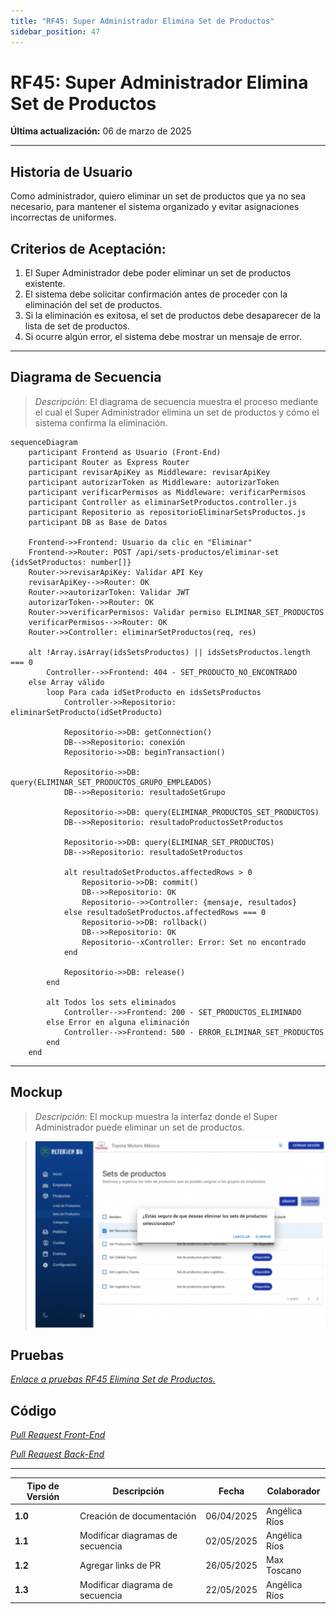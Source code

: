 ```yaml
---
title: "RF45: Super Administrador Elimina Set de Productos"
sidebar_position: 47
---
```


# RF45: Super Administrador Elimina Set de Productos

**Última actualización:** 06 de marzo de 2025

---

## Historia de Usuario

Como administrador, quiero eliminar un set de productos que ya no sea necesario, para mantener el sistema organizado y evitar asignaciones incorrectas de uniformes.

## **Criterios de Aceptación:**

1. El Super Administrador debe poder eliminar un set de productos existente.
2. El sistema debe solicitar confirmación antes de proceder con la eliminación del set de productos.
3. Si la eliminación es exitosa, el set de productos debe desaparecer de la lista de set de productos.
4. Si ocurre algún error, el sistema debe mostrar un mensaje de error.

---

## **Diagrama de Secuencia**

> _Descripción_: El diagrama de secuencia muestra el proceso mediante el cual el Super Administrador elimina un set de productos y cómo el sistema confirma la eliminación.

```mermaid
sequenceDiagram
    participant Frontend as Usuario (Front-End)
    participant Router as Express Router
    participant revisarApiKey as Middleware: revisarApiKey
    participant autorizarToken as Middleware: autorizarToken
    participant verificarPermisos as Middleware: verificarPermisos
    participant Controller as eliminarSetProductos.controller.js
    participant Repositorio as repositorioEliminarSetsProductos.js
    participant DB as Base de Datos

    Frontend->>Frontend: Usuario da clic en "Eliminar"
    Frontend->>Router: POST /api/sets-productos/eliminar-set {idsSetProductos: number[]}
    Router->>revisarApiKey: Validar API Key
    revisarApiKey-->>Router: OK
    Router->>autorizarToken: Validar JWT
    autorizarToken-->>Router: OK
    Router->>verificarPermisos: Validar permiso ELIMINAR_SET_PRODUCTOS
    verificarPermisos-->>Router: OK
    Router->>Controller: eliminarSetProductos(req, res)

    alt !Array.isArray(idsSetsProductos) || idsSetsProductos.length === 0
        Controller-->>Frontend: 404 - SET_PRODUCTO_NO_ENCONTRADO
    else Array válido
        loop Para cada idSetProducto en idsSetsProductos
            Controller->>Repositorio: eliminarSetProducto(idSetProducto)

            Repositorio->>DB: getConnection()
            DB-->>Repositorio: conexión
            Repositorio->>DB: beginTransaction()

            Repositorio->>DB: query(ELIMINAR_SET_PRODUCTOS_GRUPO_EMPLEADOS)
            DB-->>Repositorio: resultadoSetGrupo

            Repositorio->>DB: query(ELIMINAR_PRODUCTOS_SET_PRODUCTOS)
            DB-->>Repositorio: resultadoProductosSetProductos

            Repositorio->>DB: query(ELIMINAR_SET_PRODUCTOS)
            DB-->>Repositorio: resultadoSetProductos

            alt resultadoSetProductos.affectedRows > 0
                Repositorio->>DB: commit()
                DB-->>Repositorio: OK
                Repositorio-->>Controller: {mensaje, resultados}
            else resultadoSetProductos.affectedRows === 0
                Repositorio->>DB: rollback()
                DB-->>Repositorio: OK
                Repositorio--xController: Error: Set no encontrado
            end

            Repositorio->>DB: release()
        end

        alt Todos los sets eliminados
            Controller-->>Frontend: 200 - SET_PRODUCTOS_ELIMINADO
        else Error en alguna eliminación
            Controller-->>Frontend: 500 - ERROR_ELIMINAR_SET_PRODUCTOS
        end
    end
```

---

## **Mockup**

> _Descripción_: El mockup muestra la interfaz donde el Super Administrador puede eliminar un set de productos.

> ![Interfaz de Eliminar Categoria de Productos](imagenes/RF45EliminaSetProductos.png)

## **Pruebas**

_<u>[Enlace a pruebas RF45 Elimina Set de Productos.](https://docs.google.com/spreadsheets/d/1NLGwGrGA5PVOEzLaqxa8Ts1D_Ng3QzzqNKWJYUzxD-M/edit?gid=1328710722#gid=1328710722)</u>_

## **Código**

_<u>[Pull Request Front-End](https://github.com/CodeAnd-Co/Frontend-Text-Lines/pull/37)</u>_

_<u>[Pull Request Back-End](https://github.com/CodeAnd-Co/Backend-textiles/pull/38)</u>_

---

| **Tipo de Versión** | **Descripción**                  | **Fecha**  | **Colaborador** |
| ------------------- | -------------------------------- | ---------- | --------------- |
| **1.0**             | Creación de documentación        | 06/04/2025 | Angélica Ríos   |
| **1.1**             | Modificar diagramas de secuencia | 02/05/2025 | Angélica Ríos   |
| **1.2**             | Agregar links de PR              | 26/05/2025 | Max Toscano     |
| **1.3**             | Modificar diagrama de secuencia  | 22/05/2025 | Angélica Ríos   |
